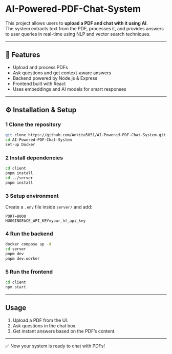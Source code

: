 # AI-Powered-PDF-Chat-System

This project allows users to **upload a PDF and chat with it using AI**.  
The system extracts text from the PDF, processes it, and provides answers to user queries in real-time using NLP and vector search techniques.

---

## 🚀 Features
- Upload and process PDFs
- Ask questions and get context-aware answers
- Backend powered by Node.js & Express
- Frontend built with React
- Uses embeddings and AI models for smart responses

---

## ⚙️ Installation & Setup

### 1️ Clone the repository
```bash
git clone https://github.com/Ankita5051/AI-Powered-PDF-Chat-System.git
cd AI-Powered-PDF-Chat-System
set-up Docker
```

### 2️ Install dependencies
```bash
cd client
pnpm install
cd ../server
pnpm install
```

### 3️ Setup environment
Create a `.env` file inside `server/` and add:
```
PORT=8000
HUGGINGFACE_API_KEY=your_hf_api_key
```

### 4️ Run the backend
```bash
docker compose up -d
cd server
pnpm dev
pnpm dev:worker
```

### 5️ Run the frontend
```bash
cd client
npm start
```

---

##  Usage
1. Upload a PDF from the UI.  
2. Ask questions in the chat box.  
3. Get instant answers based on the PDF’s content.  

---
✅ Now your system is ready to chat with PDFs!
